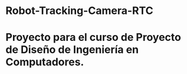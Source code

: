 # Robot-Tracking-Camera-RTC

# Proyecto para el curso de Proyecto de Diseño de Ingeniería en Computadores.
